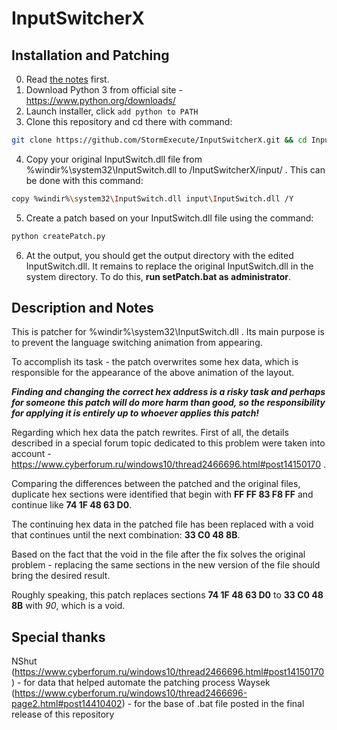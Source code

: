 # InputSwitcherX

## Installation and Patching

0. Read [the notes](#descAndNodes) first.
1. Download Python 3 from official site - https://www.python.org/downloads/
2. Launch installer, click ```add python to PATH```
3. Clone this repository and cd there with command:
```bash
git clone https://github.com/StormExecute/InputSwitcherX.git && cd InputSwitcherX
```
4. Copy your original InputSwitch.dll file from %windir%\system32\InputSwitch.dll to /InputSwitcherX/input/ . This can be done with this command:
```bash
copy %windir%\system32\InputSwitch.dll input\InputSwitch.dll /Y
```
5. Create a patch based on your InputSwitch.dll file using the command:
```bash
python createPatch.py
```
6. At the output, you should get the output directory with the edited InputSwitch.dll. It remains to replace the original InputSwitch.dll in the system directory. To do this, **run setPatch.bat as administrator**.

<a name="descAndNodes"></a>
## Description and Notes

This is patcher for %windir%\system32\InputSwitch.dll . Its main purpose is to prevent the language switching animation from appearing.

To accomplish its task - the patch overwrites some hex data, which is responsible for the appearance of the above animation of the layout.

***Finding and changing the correct hex address is a risky task and perhaps for someone this patch will do more harm than good, so the responsibility for applying it is entirely up to whoever applies this patch!***

Regarding which hex data the patch rewrites. First of all, the details described in a special forum topic dedicated to this problem were taken into account - https://www.cyberforum.ru/windows10/thread2466696.html#post14150170 .

Comparing the differences between the patched and the original files, duplicate hex sections were identified that begin with **FF FF 83 F8 FF** and continue like **74 1F 48 63 D0**.

The continuing hex data in the patched file has been replaced with a void that continues until the next combination: **33 C0 48 8B**.

Based on the fact that the void in the file after the fix solves the original problem - replacing the same sections in the new version of the file should bring the desired result.

Roughly speaking, this patch replaces sections **74 1F 48 63 D0** to **33 C0 48 8B** with *90*, which is a void.

## Special thanks

NShut (https://www.cyberforum.ru/windows10/thread2466696.html#post14150170) - for data that helped automate the patching process
Waysek (https://www.cyberforum.ru/windows10/thread2466696-page2.html#post14410402) - for the base of .bat file posted in the final release of this repository
